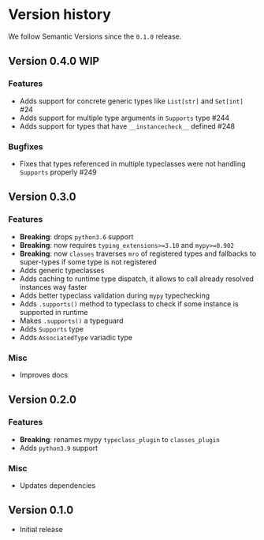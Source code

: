 # Version history

We follow Semantic Versions since the `0.1.0` release.


## Version 0.4.0 WIP

### Features

- Adds support for concrete generic types like `List[str]` and `Set[int]` #24
- Adds support for multiple type arguments in `Supports` type #244
- Adds support for types that have `__instancecheck__` defined #248

### Bugfixes

- Fixes that types referenced in multiple typeclasses
  were not handling `Supports` properly #249


## Version 0.3.0

### Features

- **Breaking**: drops `python3.6` support
- **Breaking**: now requires `typing_extensions>=3.10` and `mypy>=0.902`
- **Breaking**: now `classes` traverses `mro` of registered types
  and fallbacks to super-types if some type is not registered
- Adds generic typeclasses
- Adds caching to runtime type dispatch,
  it allows to call already resolved instances way faster
- Adds better typeclass validation during `mypy` typechecking
- Adds `.supports()` method to typeclass to check
  if some instance is supported in runtime
- Makes `.supports()` a typeguard
- Adds `Supports` type
- Adds `AssociatedType` variadic type

### Misc

- Improves docs


## Version 0.2.0

### Features

- **Breaking**: renames mypy `typeclass_plugin` to `classes_plugin`
- Adds `python3.9` support

### Misc

- Updates dependencies


## Version 0.1.0

- Initial release
